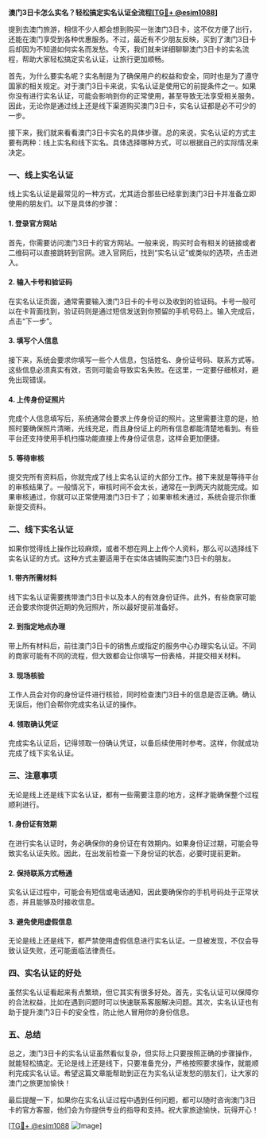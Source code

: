 **澳门3日卡怎么实名？轻松搞定实名认证全流程[[TG💪+ @esim1088](https://t.me/s/esim1088)]**

提到去澳门旅游，相信不少人都会想到购买一张澳门3日卡，这不仅方便了出行，还能在澳门享受到各种优惠服务。不过，最近有不少朋友反映，买到了澳门3日卡后却因为不知道如何实名而发愁。今天，我们就来详细聊聊澳门3日卡的实名流程，帮助大家轻松搞定实名认证，让旅行更加顺畅。

首先，为什么要实名呢？实名制是为了确保用户的权益和安全，同时也是为了遵守国家的相关规定。对于澳门3日卡来说，实名认证是使用它的前提条件之一。如果你没有进行实名认证，可能会影响到你的正常使用，甚至导致无法享受相关服务。因此，无论你是通过线上还是线下渠道购买澳门3日卡，实名认证都是必不可少的一步。

接下来，我们就来看看澳门3日卡实名的具体步骤。总的来说，实名认证的方式主要有两种：线上实名和线下实名。具体选择哪种方式，可以根据自己的实际情况来决定。

### **一、线上实名认证**
线上实名认证是最常见的一种方式，尤其适合那些已经拿到澳门3日卡并准备立即使用的朋友们。以下是具体的步骤：

#### **1. 登录官方网站**
首先，你需要访问澳门3日卡的官方网站。一般来说，购买时会有相关的链接或者二维码可以直接跳转到官网。进入官网后，找到“实名认证”或类似的选项，点击进入。

#### **2. 输入卡号和验证码**
在实名认证页面，通常需要输入澳门3日卡的卡号以及收到的验证码。卡号一般可以在卡背面找到，验证码则是通过短信发送到你预留的手机号码上。输入完成后，点击“下一步”。

#### **3. 填写个人信息**
接下来，系统会要求你填写一些个人信息，包括姓名、身份证号码、联系方式等。这些信息必须真实有效，否则可能会导致实名失败。在这里，一定要仔细核对，避免出现错误。

#### **4. 上传身份证照片**
完成个人信息填写后，系统通常会要求上传身份证的照片。这里需要注意的是，拍照时要确保照片清晰，光线充足，而且身份证上的所有信息都能清楚地看到。有些平台还支持使用手机扫描功能直接上传身份证信息，这样会更加便捷。

#### **5. 等待审核**
提交完所有资料后，你就完成了线上实名认证的大部分工作。接下来就是等待平台的审核结果了。一般情况下，审核时间不会太长，通常在一到两天内就能完成。如果审核通过，你就可以正常使用澳门3日卡了；如果审核未通过，系统会提示你重新提交资料。

### **二、线下实名认证**
如果你觉得线上操作比较麻烦，或者不想在网上上传个人资料，那么可以选择线下实名认证的方式。这种方式主要适用于在实体店铺购买澳门3日卡的朋友。

#### **1. 带齐所需材料**
线下实名认证需要携带澳门3日卡以及本人的有效身份证件。此外，有些商家可能还会要求你提供近期的免冠照片，所以最好提前准备好。

#### **2. 到指定地点办理**
带上所有材料后，前往澳门3日卡的销售点或指定的服务中心办理实名认证。不同的商家可能有不同的流程，但大致都会让你填写一份表格，并提交相关材料。

#### **3. 现场核验**
工作人员会对你的身份证件进行核验，同时检查澳门3日卡的信息是否正确。确认无误后，他们会帮你完成实名认证的操作。

#### **4. 领取确认凭证**
完成实名认证后，记得领取一份确认凭证，以备后续使用时参考。这样，你就成功完成了线下实名认证。

### **三、注意事项**
无论是线上还是线下实名认证，都有一些需要注意的地方，这样才能确保整个过程顺利进行。

#### **1. 身份证有效期**
在进行实名认证时，务必确保你的身份证在有效期内。如果身份证过期，可能会导致实名认证失败。因此，在出发前检查一下身份证的状态，必要时提前更新。

#### **2. 保持联系方式畅通**
实名认证过程中，可能会有短信或电话通知，因此要确保你的手机号码处于正常状态，并且能够及时接收信息。

#### **3. 避免使用虚假信息**
无论是线上还是线下，都严禁使用虚假信息进行实名认证。一旦被发现，不仅会导致认证失败，还可能面临法律责任。

### **四、实名认证的好处**
虽然实名认证看起来有点繁琐，但它其实有很多好处。首先，实名认证可以保障你的合法权益，比如在遇到问题时可以快速联系客服解决问题。其次，实名认证也有助于提升澳门3日卡的安全性，防止他人冒用你的身份信息。

### **五、总结**
总之，澳门3日卡的实名认证虽然看似复杂，但实际上只要按照正确的步骤操作，就能轻松搞定。无论是线上还是线下，只要准备充分，严格按照要求操作，就能顺利完成实名认证。希望这篇文章能帮助到正在为实名认证发愁的朋友们，让大家的澳门之旅更加愉快！

最后提醒一下，如果你在实名认证过程中遇到任何问题，都可以随时咨询澳门3日卡的官方客服，他们会为你提供专业的指导和支持。祝大家旅途愉快，玩得开心！

[[TG💪+ @esim1088](https://t.me/s/esim1088) ![Image](https://i.postimg.cc/4NQfJmqS/Snipaste-2025-05-13-00-14-12.png)]